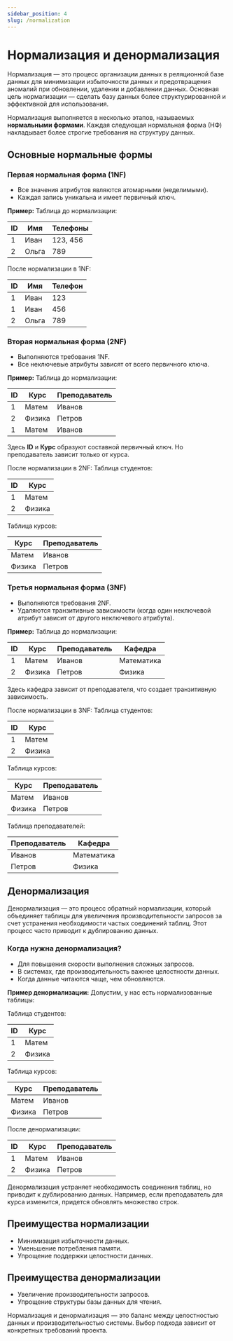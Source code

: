 ```yaml
---
sidebar_position: 4
slug: /normalization
---
```


# Нормализация и денормализация

Нормализация — это процесс организации данных в реляционной базе данных для минимизации избыточности данных и предотвращения аномалий при обновлении, удалении и добавлении данных. Основная цель нормализации — сделать базу данных более структурированной и эффективной для использования.

Нормализация выполняется в несколько этапов, называемых **нормальными формами**. Каждая следующая нормальная форма (НФ) накладывает более строгие требования на структуру данных.

## Основные нормальные формы

### Первая нормальная форма (1NF)

- Все значения атрибутов являются атомарными (неделимыми).
- Каждая запись уникальна и имеет первичный ключ.

**Пример:**
Таблица до нормализации:

| ID  | Имя     | Телефоны           |
|-----|---------|--------------------|
| 1   | Иван    | 123, 456           |
| 2   | Ольга   | 789                |

После нормализации в 1NF:

| ID  | Имя     | Телефон |
|-----|---------|---------|
| 1   | Иван    | 123     |
| 1   | Иван    | 456     |
| 2   | Ольга   | 789     |

### Вторая нормальная форма (2NF)

- Выполняются требования 1NF.
- Все неключевые атрибуты зависят от всего первичного ключа.

**Пример:**
Таблица до нормализации:

| ID  | Курс   | Преподаватель  |
|-----|--------|----------------|
| 1   | Матем  | Иванов         |
| 2   | Физика | Петров         |
| 1   | Матем  | Иванов         |

Здесь **ID** и **Курс** образуют составной первичный ключ. Но преподаватель зависит только от курса.

После нормализации в 2NF:
Таблица студентов:

| ID  | Курс   |
|-----|--------|
| 1   | Матем  |
| 2   | Физика |

Таблица курсов:

| Курс   | Преподаватель  |
|--------|----------------|
| Матем  | Иванов         |
| Физика | Петров         |

### Третья нормальная форма (3NF)

- Выполняются требования 2NF.
- Удаляются транзитивные зависимости (когда один неключевой атрибут зависит от другого неключевого атрибута).

**Пример:**
Таблица до нормализации:

| ID  | Курс   | Преподаватель  | Кафедра      |
|-----|--------|----------------|--------------|
| 1   | Матем  | Иванов         | Математика   |
| 2   | Физика | Петров         | Физика       |

Здесь кафедра зависит от преподавателя, что создает транзитивную зависимость.

После нормализации в 3NF:
Таблица студентов:

| ID  | Курс   |
|-----|--------|
| 1   | Матем  |
| 2   | Физика |

Таблица курсов:

| Курс   | Преподаватель  |
|--------|----------------|
| Матем  | Иванов         |
| Физика | Петров         |

Таблица преподавателей:

| Преподаватель  | Кафедра      |
|----------------|--------------|
| Иванов         | Математика   |
| Петров         | Физика       |

## Денормализация

Денормализация — это процесс обратный нормализации, который объединяет таблицы для увеличения производительности запросов за счет устранения необходимости частых соединений таблиц. Этот процесс часто приводит к дублированию данных.

### Когда нужна денормализация?

- Для повышения скорости выполнения сложных запросов.
- В системах, где производительность важнее целостности данных.
- Когда данные читаются чаще, чем обновляются.

**Пример денормализации:**
Допустим, у нас есть нормализованные таблицы:

Таблица студентов:

| ID  | Курс   |
|-----|--------|
| 1   | Матем  |
| 2   | Физика |

Таблица курсов:

| Курс   | Преподаватель  |
|--------|----------------|
| Матем  | Иванов         |
| Физика | Петров         |

После денормализации:

| ID  | Курс   | Преподаватель  |
|-----|--------|----------------|
| 1   | Матем  | Иванов         |
| 2   | Физика | Петров         |

Денормализация устраняет необходимость соединения таблиц, но приводит к дублированию данных. Например, если преподаватель для курса изменится, придется обновлять множество строк.

## Преимущества нормализации

- Минимизация избыточности данных.
- Уменьшение потребления памяти.
- Упрощение поддержки целостности данных.

## Преимущества денормализации

- Увеличение производительности запросов.
- Упрощение структуры базы данных для чтения.

Нормализация и денормализация — это баланс между целостностью данных и производительностью системы. Выбор подхода зависит от конкретных требований проекта.